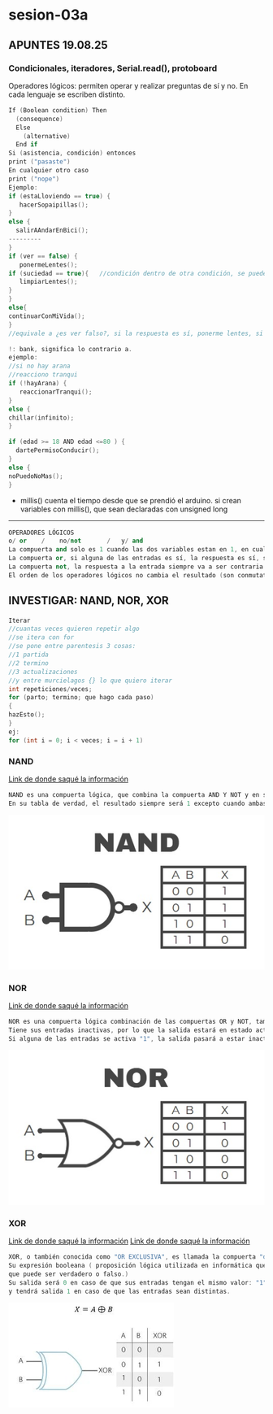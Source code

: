 # sesion-03a

## APUNTES 19.08.25

### Condicionales, iteradores, Serial.read(), protoboard

Operadores lógicos: permiten operar y realizar preguntas de sí y no. En cada lenguaje se escriben distinto.

```cpp
If (Boolean condition) Then
  (consequence)
  Else
    (alternative)
  End if
Si (asistencia, condición) entonces
print ("pasaste")
En cualquier otro caso
print ("nope")
Ejemplo:
if (estaLloviendo == true) {
   hacerSopaipillas();
}
else {
  salirAAndarEnBici();
---------
}
if (ver == false) {  
   ponermeLentes();
if (suciedad == true){   //condición dentro de otra condición, se puede hacer.
   limpiarLentes();
}
}
else{
continuarConMiVida();
}
//equivale a ¿es ver falso?, si la respuesta es sí, ponerme lentes, si la respuesta es no, continuar con mi vida.
```

```cpp
!: bank, significa lo contrario a.
ejemplo:
//si no hay arana
//reacciono tranqui
if (!hayArana) {
   reaccionarTranqui();
}
else {
chillar(infinito);
}
```

```cpp
if (edad >= 18 AND edad <=80 ) {
  dartePermisoConducir();
}
else {
noPuedoNoMas();
}
```

- millis() cuenta el tiempo desde que se prendió el arduino.
si crean variables con millis(), que sean declaradas con   unsigned long

---

```cpp
OPERADORES LÓGICOS
o/ or    /    no/not       /   y/ and
La compuerta and solo es 1 cuando las dos variables estan en 1, en cualquier otro caso es 0 (&&)
La compuerta or, si alguna de las entradas es sí, la respuesta es sí, si ambas es no la respuesta es no (||)
La compuerta not, la respuesta a la entrada siempre va a ser contraria (!)
El orden de los operadores lógicos no cambia el resultado (son conmutativos)
```

## INVESTIGAR: NAND, NOR, XOR

```cpp
Iterar
//cuantas veces quieren repetir algo
//se itera con for
//se pone entre parentesis 3 cosas:
//1 partida
//2 termino
//3 actualizaciones
//y entre murcielagos {} lo que quiero iterar
int repeticiones/veces; 
for (parto; termino; que hago cada paso)
{
hazEsto();
}
ej:
for (int i = 0; i < veces; i = i + 1)

```

### NAND

[Link de donde saqué la información](https://www.mecatronicalatam.com/es/tutoriales/electronica/compuertas-logicas/compuerta-nand/)

```cpp
NAND es una compuerta lógica, que combina la compuerta AND Y NOT y en su representación tiene un círculo en la salida.
En su tabla de verdad, el resultado siempre será 1 excepto cuando ambas entradas sean 1, en ese caso es 0.
```
![NAND](./imagenes/NAND1.jpg)

### NOR

[Link de donde saqué la información](https://www.mecatronicalatam.com/es/tutoriales/electronica/compuertas-logicas/compuerta-nor/)

```cpp
NOR es una compuerta lógica combinación de las compuertas OR y NOT, también equivaliendo a la inversa de la compuerta OR.
Tiene sus entradas inactivas, por lo que la salida estará en estado activo.
Si alguna de las entradas se activa "1", la salida pasará a estar inactiva "0".
```
![NOR](./imagenes/NOR1.jpg)
### XOR

[Link de donde saqué la información](https://www.mecatronicalatam.com/es/tutoriales/electronica/compuertas-logicas/compuerta-xor/)
[Link de donde saqué la información](https://www.ebsco.com/research-starters/science/boolean-expression)

```cpp
XOR, o también conocida como "OR EXCLUSIVA", es llamada la compuerta "de algunos, pero no de todos".
Su expresión booleana ( proposición lógica utilizada en informática que evalúa un valor booleano,
que puede ser verdadero o falso.)
Su salida será 0 en caso de que sus entradas tengan el mismo valor: "1"+"1" o "0"+"0",
y tendrá salida 1 en caso de que las entradas sean distintas.
```
![XOR](./imagenes/XOR1.jpg)
